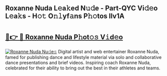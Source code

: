 ## Roxanne Nuda L𝚎a𝚔ed N𝚞𝚍e - Part-QYC Vi𝚍𝚎o L𝚎a𝚔s - H𝚘𝚝 O𝚗𝚕yf𝚊ns P𝚑𝚘tos llv1A

# <h2><a href="http://kf5lt3l.oniu.top/?m=Roxanne+Nuda">🔗👉 🔴 Roxanne Nuda P𝚑ot𝚘𝚜 V𝚒d𝚎o</a></h2>

[![Roxanne Nuda Nu𝚍e𝚜](https://i.imgur.com/0qMVB7G.gif)](http://kf5lt3l.oniu.top/?m=Roxanne+Nuda)
Digital artist and web entertainer Roxanne Nuda, famed for publishing dance and lifestyle material via solo and collaborative dance presentations and brief videos. Inspiring coach Roxanne Nuda, celebrated for their ability to bring out the best in their athletes and teams.  
